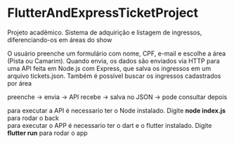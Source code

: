 # FlutterAndExpressTicketProject
Projeto acadêmico. Sistema de adquirição e listagem de ingressos, diferenciando-os em áreas do show 

O usuário preenche um formulário com nome, CPF, e-mail e escolhe a área (Pista ou Camarim). Quando envia, os dados são enviados via HTTP para uma API feita em Node.js com Express, que salva os ingressos em um arquivo tickets.json. Também é possível buscar os ingressos cadastrados por área

preenche → envia → API recebe → salva no JSON → pode consultar depois

para executar a API é necessario ter o Node instalado. Digite <b>node index.js</b> para rodar o back </br>
para executar o APP é necessario ter o dart e o flutter instalado. Digite <b>flutter run</b> para rodar o app
